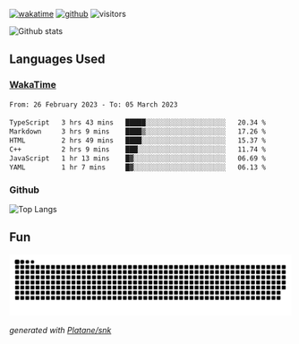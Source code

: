 [![wakatime](https://wakatime.com/badge/user/82c377cd-a54c-404c-b7df-177b313ca539.svg)](https://wakatime.com/@82c377cd-a54c-404c-b7df-177b313ca539)
[![github](https://img.shields.io/github/followers/xinthose?logo=github&style=plastic)](https://github.com/alanhamlett?tab=followers)
![visitors](https://visitor-badge.glitch.me/badge?page_id=xinthose&left_color=green&right_color=red)

![Github stats](https://github-readme-stats.vercel.app/api?username=xinthose&show_icons=true&theme=radical&count_private=true)

## Languages Used

### [WakaTime](https://wakatime.com/)
<!--START_SECTION:waka-->

```text
From: 26 February 2023 - To: 05 March 2023

TypeScript   3 hrs 43 mins   █████░░░░░░░░░░░░░░░░░░░░   20.34 %
Markdown     3 hrs 9 mins    ████▒░░░░░░░░░░░░░░░░░░░░   17.26 %
HTML         2 hrs 49 mins   ████░░░░░░░░░░░░░░░░░░░░░   15.37 %
C++          2 hrs 9 mins    ███░░░░░░░░░░░░░░░░░░░░░░   11.74 %
JavaScript   1 hr 13 mins    █▓░░░░░░░░░░░░░░░░░░░░░░░   06.69 %
YAML         1 hr 7 mins     █▓░░░░░░░░░░░░░░░░░░░░░░░   06.13 %
```

<!--END_SECTION:waka-->

### Github

![Top Langs](https://github-readme-stats.vercel.app/api/top-langs/?username=xinthose)

## Fun
![github contribution grid snake animation](https://raw.githubusercontent.com/xinthose/xinthose/output/github-contribution-grid-snake.svg)

_generated with [Platane/snk](https://github.com/Platane/snk)_
